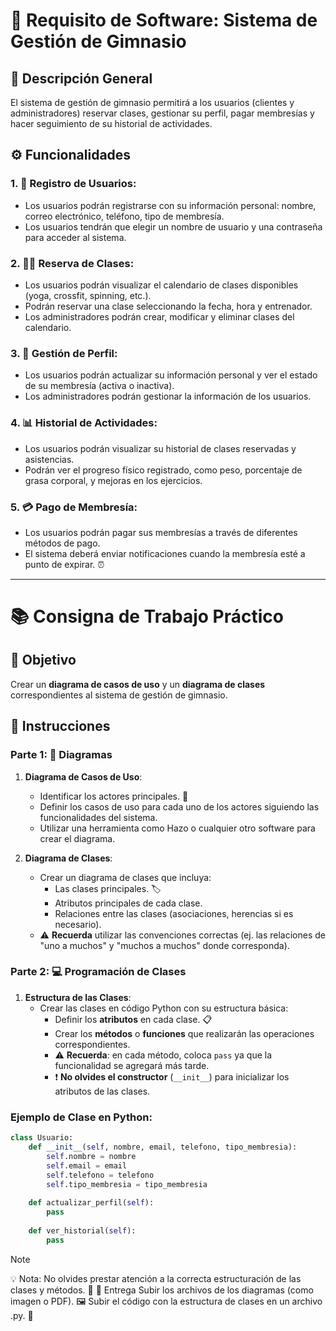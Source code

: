 # 💪 Requisito de Software: Sistema de Gestión de Gimnasio

## 📝 Descripción General

El sistema de gestión de gimnasio permitirá a los usuarios (clientes y administradores) reservar clases, gestionar su perfil, pagar membresías y hacer seguimiento de su historial de actividades.

## ⚙️ Funcionalidades

### 1. 👤 Registro de Usuarios:
- Los usuarios podrán registrarse con su información personal: nombre, correo electrónico, teléfono, tipo de membresía.
- Los usuarios tendrán que elegir un nombre de usuario y una contraseña para acceder al sistema.

### 2. 🏋️‍♂️ Reserva de Clases:
- Los usuarios podrán visualizar el calendario de clases disponibles (yoga, crossfit, spinning, etc.).
- Podrán reservar una clase seleccionando la fecha, hora y entrenador.
- Los administradores podrán crear, modificar y eliminar clases del calendario.

### 3. 👥 Gestión de Perfil:
- Los usuarios podrán actualizar su información personal y ver el estado de su membresía (activa o inactiva).
- Los administradores podrán gestionar la información de los usuarios.

### 4. 📊 Historial de Actividades:
- Los usuarios podrán visualizar su historial de clases reservadas y asistencias.
- Podrán ver el progreso físico registrado, como peso, porcentaje de grasa corporal, y mejoras en los ejercicios.

### 5. 💳 Pago de Membresía:
- Los usuarios podrán pagar sus membresías a través de diferentes métodos de pago.
- El sistema deberá enviar notificaciones cuando la membresía esté a punto de expirar. ⏰

---

# 📚 Consigna de Trabajo Práctico

## 🎯 Objetivo
Crear un **diagrama de casos de uso** y un **diagrama de clases** correspondientes al sistema de gestión de gimnasio.

## 🔧 Instrucciones

### Parte 1: 🔄 Diagramas

1. **Diagrama de Casos de Uso**:
   - Identificar los actores principales. 👥
   - Definir los casos de uso para cada uno de los actores siguiendo las funcionalidades del sistema.
   - Utilizar una herramienta como Hazo o cualquier otro software para crear el diagrama.

2. **Diagrama de Clases**:
   - Crear un diagrama de clases que incluya:
     - Las clases principales. 🏷️
     - Atributos principales de cada clase.
     - Relaciones entre las clases (asociaciones, herencias si es necesario).
   - ⚠️ **Recuerda** utilizar las convenciones correctas (ej. las relaciones de "uno a muchos" y "muchos a muchos" donde corresponda).

### Parte 2: 💻 Programación de Clases

1. **Estructura de las Clases**:
   - Crear las clases en código Python con su estructura básica:
     - Definir los **atributos** en cada clase. 📋
     - Crear los **métodos** o **funciones** que realizarán las operaciones correspondientes.
     - ⚠️ **Recuerda**: en cada método, coloca `pass` ya que la funcionalidad se agregará más tarde.
     - ❗ **No olvides el constructor** (`__init__`) para inicializar los atributos de las clases.

### Ejemplo de Clase en Python:

```python
class Usuario:
    def __init__(self, nombre, email, telefono, tipo_membresia):
        self.nombre = nombre
        self.email = email
        self.telefono = telefono
        self.tipo_membresia = tipo_membresia
    
    def actualizar_perfil(self):
        pass
    
    def ver_historial(self):
        pass


```
>[!NOTE]
💡 Nota: No olvides prestar atención a la correcta estructuración de las clases y métodos. 🧠
🚀 Entrega
Subir los archivos de los diagramas (como imagen o PDF). 🖼️
Subir el código con la estructura de clases en un archivo .py. 💾
